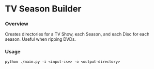 # TV Season Builder

### Overview

Creates directories for a TV Show, each Season, and each Disc for each season. Useful when ripping DVDs.

### Usage

`python ./main.py -i <input-csv> -o <output-directory>`